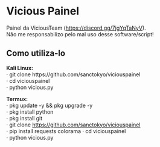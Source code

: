# Vicious Painel
Painel da ViciousTeam (https://discord.gg/7jgYqTaNyV). <br>
Não me responsabilizo pelo mal uso desse software/script!

<h2>Como utiliza-lo</h2>
<strong>Kali Linux:</strong>
<br>
· git clone https://github.com/sanctokyo/viciouspainel <br>
· cd viciouspainel <br>
· python vicious.py

<br>

<strong>Termux:</strong>
<br>
· pkg update -y && pkg upgrade -y <br>
· pkg install python <br>
· pkg install git <br>
· git clone https://github.com/sanctokyo/viciouspainel <br>
· pip install requests colorama 
· cd viciouspainel <br>
· python vicious.py
